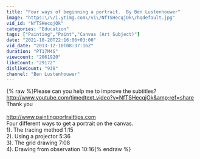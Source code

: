 ```yaml
---
title: "Four ways of beginning a portrait.  By Ben Lustenhouwer"
image: "https:\/\/i.ytimg.com\/vi\/NfTSHecqjOk\/hqdefault.jpg"
vid_id: "NfTSHecqjOk"
categories: "Education"
tags: ["Painting","Paint","Canvas (Art Subject)"]
date: "2021-10-20T22:16:06+03:00"
vid_date: "2013-12-10T08:37:16Z"
duration: "PT17M4S"
viewcount: "2061920"
likeCount: "29172"
dislikeCount: "938"
channel: "Ben Lustenhouwer"
---
```

{% raw %}Please can you help me to improve the subtitles? <br /><a rel="nofollow" target="blank" href="http://www.youtube.com/timedtext_video?v=NfTSHecqjOk&amp;ref=share">http://www.youtube.com/timedtext_video?v=NfTSHecqjOk&amp;ref=share</a><br />Thank you<br /><br /><a rel="nofollow" target="blank" href="http://www.paintingportraittips.com">http://www.paintingportraittips.com</a><br />Four different ways to get a portrait on the canvas.<br />1). The tracing method 1:15<br />2). Using a projector 5:36<br />3). The grid drawing 7:08<br />4). Drawing from observation 10:16{% endraw %}
